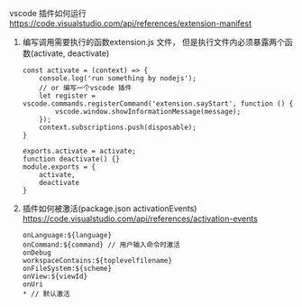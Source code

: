 vscode 插件如何运行
https://code.visualstudio.com/api/references/extension-manifest 

1. 编写调用需要执行的函数extension.js 文件， 但是执行文件内必须暴露两个函数(activate, deactivate)     
    ```
    const activate = (context) => {
        console.log('run something by nodejs');
        // or 编写一个vscode 插件
        let register = vscode.commands.registerCommand('extension.sayStart', function () {
		    vscode.window.showInformationMessage(message);
	    });
        context.subscriptions.push(disposable);
    }

    exports.activate = activate;
    function deactivate() {}
    module.exports = {
	    activate,
	    deactivate
    }
    ```
2. 插件如何被激活(package.json activationEvents)   
https://code.visualstudio.com/api/references/activation-events

    ```
    onLanguage:${language}
    onCommand:${command} // 用户输入命令时激活
    onDebug
    workspaceContains:${toplevelfilename}
    onFileSystem:${scheme}
    onView:${viewId}
    onUri
    * // 默认激活
    ```